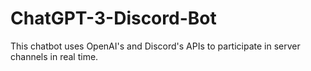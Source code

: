 # ChatGPT-3-Discord-Bot
This chatbot uses OpenAI's and Discord's APIs to participate in server channels in real time. 
